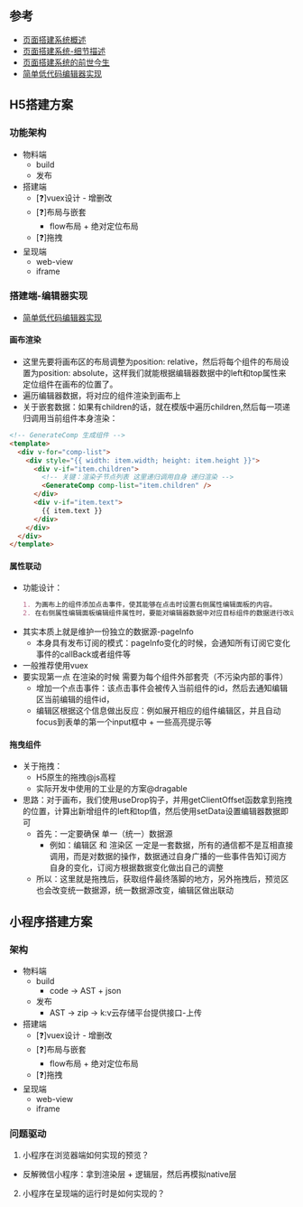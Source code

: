 ## 参考
- [页面搭建系统概述](https://www.cnblogs.com/everfind/p/low-code.html)
- [页面搭建系统-细节描述](https://github.com/CntChen/cntchen.github.io/issues/17)
- [页面搭建系统的前世今生](https://github.com/CntChen/cntchen.github.io/issues/15)
- [简单低代码编辑器实现](https://mp.weixin.qq.com/s/zkQx7uMRARttC5JpmQoG6A)
## H5搭建方案
### 功能架构
- 物料端
  - build
  - 发布
- 搭建端
  - [❓]vuex设计 - 增删改
  - [❓]布局与嵌套
    - flow布局  + 绝对定位布局
  - [❓]拖拽
- 呈现端
  - web-view
  - iframe
### 搭建端-编辑器实现
- [简单低代码编辑器实现](https://mp.weixin.qq.com/s/zkQx7uMRARttC5JpmQoG6A)
#### 画布渲染
- 这里先要将画布区的布局调整为position: relative，然后将每个组件的布局设置为position: absolute，这样我们就能根据编辑器数据中的left和top属性来定位组件在画布的位置了。
- 遍历编辑器数据，将对应的组件渲染到画布上
- 关于嵌套数据：如果有children的话，就在模版中遍历children,然后每一项递归调用当前组件本身渲染：
```html
<!-- GenerateComp 生成组件 -->
<template>
  <div v-for="comp-list">
    <div style="{{ width: item.width; height: item.height }}">
      <div v-if="item.children">
        <!-- 关键：渲染子节点列表 这里递归调用自身 递归渲染 -->
        <GenerateComp comp-list="item.children" />
      </div>
      <div v-if="item.text">
        {{ item.text }}
      </div>
    </div>
  </div>
</template>
```

#### 属性联动
- 功能设计：
  ```md
  1. 为画布上的组件添加点击事件，使其能够在点击时设置右侧属性编辑面板的内容。
  2. 在右侧属性编辑面板编辑组件属性时，要能对编辑器数据中对应目标组件的数据进行改动，然后画布区根据新的编辑器数据进行渲染。
  ```
- 其实本质上就是维护一份独立的数据源-pageInfo
  - 本身具有发布订阅的模式：pageInfo变化的时候，会通知所有订阅它变化事件的callBack或者组件等
- 一般推荐使用vuex
- 要实现第一点 在渲染的时候 需要为每个组件外部套壳（不污染内部的事件）
  + 增加一个点击事件：该点击事件会被传入当前组件的id，然后去通知编辑区当前编辑的组件id，
  + 编辑区根据这个信息做出反应：例如展开相应的组件编辑区，并且自动focus到表单的第一个input框中 + 一些高亮提示等
#### 拖曳组件
- 关于拖拽：
  - H5原生的拖拽@js高程
  - 实际开发中使用的工业是的方案@dragable
- 思路：对于画布，我们使用useDrop钩子，并用getClientOffset函数拿到拖拽的位置，计算出新增组件的left和top值，然后使用setData设置编辑器数据即可
  - 首先：一定要确保 单一（统一）数据源
    - 例如：编辑区 和 渲染区 一定是一套数据，所有的通信都不是互相直接调用，而是对数据的操作，数据通过自身广播的一些事件告知订阅方自身的变化，订阅方根据数据变化做出自己的调整
  - 所以：这里就是拖拽后，获取组件最终落脚的地方，另外拖拽后，预览区也会改变统一数据源，统一数据源改变，编辑区做出联动
## 小程序搭建方案
### 架构
- 物料端
  - build
    - code -> AST + json
  - 发布
    - AST -> zip -> k:v云存储平台提供接口-上传
- 搭建端
  - [❓]vuex设计 - 增删改
  - [❓]布局与嵌套
    - flow布局  + 绝对定位布局
  - [❓]拖拽
- 呈现端
  - web-view
  - iframe
### 问题驱动
1. 小程序在浏览器端如何实现的预览？
  - 反解微信小程序：拿到渲染层 + 逻辑层，然后再模拟native层 
2. 小程序在呈现端的运行时是如何实现的？